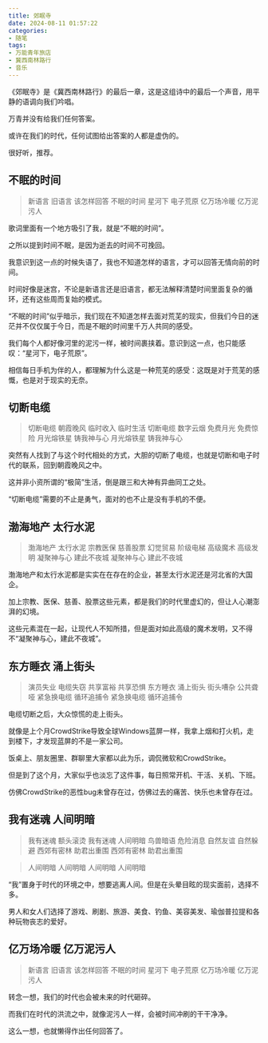 ```yaml
---
title: 郊眠寺
date: 2024-08-11 01:57:22
categories:
- 随笔
tags:
- 万能青年旅店
- 冀西南林路行
- 音乐
---
```


《郊眠寺》是《冀西南林路行》的最后一章，这是这组诗中的最后一个声音，用平静的语调向我们吟唱。

万青并没有给我们任何答案。

或许在我们的时代，任何试图给出答案的人都是虚伪的。

很好听，推荐。

<!-- more -->

## 不眠的时间

> 新语言 旧语言
> 该怎样回答 不眠的时间
> 星河下 电子荒原
> 亿万场冷暖 亿万泥污人

歌词里面有一个地方吸引了我，就是“不眠的时间”。

之所以提到时间不眠，是因为逝去的时间不可挽回。

我意识到这一点的时候失语了，我也不知道怎样的语言，才可以回答无情向前的时间。

时间好像是迷宫，不论是新语言还是旧语言，都无法解释清楚时间里面复杂的循环，还有这些周而复始的模式。

“不眠的时间”似乎暗示，我们现在不知道怎样去面对荒芜的现实，但我们今日的迷茫并不仅仅属于今日，而是不眠的时间里千万人共同的感受。

我们每个人都好像河里的泥污一样，被时间裹挟着。意识到这一点，也只能感叹：“星河下，电子荒原”。

相信每日手机为伴的人，都理解为什么这是一种荒芜的感受：这既是对于荒芜的感慨，也是对于现实的无奈。

## 切断电缆

> 切断电缆 朝霞晚风
> 临时收入 临时生活
> 切断电缆 数字云烟
> 免费月光 免费惊险
> 月光熔铁星 铸我神与心
> 月光熔铁星 铸我神与心

突然有人找到了与这个时代相处的方式，大胆的切断了电缆，也就是切断和电子时代的联系，回到朝霞晚风之中。

这并非小资所谓的“极简”生活，倒是跟三和大神有异曲同工之处。

“切断电缆”需要的不止是勇气，面对的也不止是没有手机的不便。

## 渤海地产 太行水泥

> 渤海地产 太行水泥
> 宗教医保 慈善股票
> 幻觉贸易 阶级电梯
> 高级魔术 高级发明
> 凝聚神与心 建此不夜城
> 凝聚神与心 建此不夜城

渤海地产和太行水泥都是实实在在存在的企业，甚至太行水泥还是河北省的大国企。

加上宗教、医保、慈善、股票这些元素，都是我们的时代里虚幻的，但让人心潮澎湃的幻境。

这些元素混在一起，让现代人不知所措，但是面对如此高级的魔术发明，又不得不“凝聚神与心，建此不夜城”。

## 东方睡衣 涌上街头

> 演员失业 电缆失窃
> 共享富裕 共享恐惧
> 东方睡衣 涌上街头
> 街头嘈杂 公共聋哑
> 紧急换电缆 循环追捕令
> 紧急换电缆 循环追捕令

电缆切断之后，大众惊慌的走上街头。

就像是上个月CrowdStrike导致全球Windows蓝屏一样，我拿上烟和打火机，走到楼下，才发现蓝屏的不是一家公司。

饭桌上、朋友圈里、群聊里大家都以此为乐，调侃微软和CrowdStrike。

但是到了这个月，大家似乎也淡忘了这件事，每日照常开机、干活、关机、下班。

仿佛CrowdStrike的恶性bug未曾存在过，仿佛过去的痛苦、快乐也未曾存在过。

## 我有迷魂 人间明暗

> 我有迷魂 额头滚烫
> 我有迷魂 人间明暗
> 鸟兽暗语 危险消息
> 自然友谊 自然躲避
> 西郊有密林 助君出重围
> 西郊有密林 助君出重围

> 人间明暗 人间明暗
> 人间明暗 人间明暗

“我”置身于时代的环境之中，想要逃离人间。但是在头晕目眩的现实面前，选择不多。

男人和女人们选择了游戏、刷剧、旅游、美食、钓鱼、美容美发、瑜伽普拉提和各种玩物丧志的爱好。

## 亿万场冷暖 亿万泥污人

> 新语言 旧语言
> 该怎样回答 不眠的时间
> 星河下 电子荒原
> 亿万场冷暖 亿万泥污人

转念一想，我们的时代也会被未来的时代砸碎。

而我们在时代的洪流之中，就像泥污人一样，会被时间冲刷的干干净净。

这么一想，也就懒得作出任何回答了。
